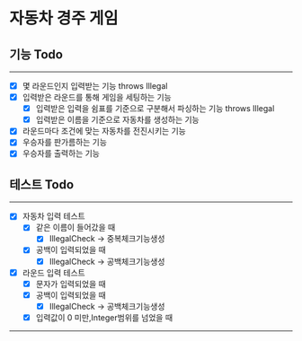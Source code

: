 # 자동차 경주 게임

## 기능 Todo

---

- [x] 몇 라운드인지 입력받는 기능 throws Illegal
- [x] 입력받은 라운드를 통해 게임을 세팅하는 기능
    - [x] 입력받은 입력을 쉼표를 기준으로 구분해서 파싱하는 기능 throws Illegal
    - [x] 입력받은 이름을 기준으로 자동차를 생성하는 기능
- [x] 라운드마다 조건에 맞는 자동차를 전진시키는 기능
- [x] 우승자를 판가름하는 기능
- [x] 우승자를 출력하는 기능

## 테스트 Todo

---

- [x] 자동차 입력 테스트
    - [x] 같은 이름이 들어갔을 때
        - [x] IllegalCheck -> 중복체크기능생성
    - [x] 공백이 입력되었을 때
        - [x] IllegalCheck -> 공백체크기능생성
- [x] 라운드 입력 테스트
    - [x] 문자가 입력되었을 때
    - [x] 공백이 입력되었을 때
        - [x] IllegalCheck -> 공백체크기능생성
    - [x] 입력값이 0 미만,Integer범위를 넘었을 때

---
